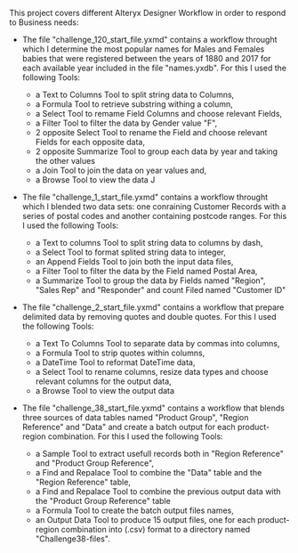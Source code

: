 
This project covers different Alteryx Designer Workflow in order to respond to Business needs:  

* The file "challenge_120_start_file.yxmd" contains a workflow throught which I determine the most popular names for Males and Females babies that were registered between the years of 1880 and 2017 for each available year included in the file "names.yxdb". For this I used the following Tools:
  * a Text to Columns Tool to split string data to Columns,
  * a Formula Tool to retrieve substring withing a column,
  * a Select Tool to remame Field Columns and choose relevant Fields,
  * a Filter Tool to filter the data by Gender value "F",
  * 2 opposite Select Tool to rename the Field and choose relevant Fields for each opposite data,
  * 2 opposite Summarize Tool to group each data by year and taking the other values
  * a Join Tool to join the data on year values and,
  * a Browse Tool to view the data J          

* The file "challenge_1_start_file.yxmd" contains a workflow throught which I blended two data sets: one conraining Customer Records with a series of postal codes and another containing postcode ranges. For this I used the following Tools:
  * a Text to columns Tool to split string data to columns by dash,
  * a Select Tool to format splited string data to integer,
  * an Append Fields Tool to join both the input data files,
  * a Filter Tool to filter the data by the Field named Postal Area,
  * a Summarize Tool to group the data by Fields named "Region", "Sales Rep" and "Responder" and count Filed named "Customer ID"      

* The file "challenge_2_start_file.yxmd" contains a workflow that prepare delimited data by removing quotes and double quotes. For this I used the following Tools:
  * a Text To Columns Tool to separate data by commas into columns, 
  * a Formula Tool to strip quotes within columns,
  * a DateTime Tool to reformat DateTime data,
  * a Select Tool to rename columns, resize data types and choose relevant columns for the output data,
  * a Browse Tool to view the output data

* The file "challenge_38_start_file.yxmd" contains a workflow that blends three sources of data tables named "Product Group", "Region Reference" and "Data" and create a batch output for each product-region combination. For this I used the following Tools:
  * a Sample Tool to extract usefull records both in "Region Reference" and "Product Group Reference",
  * a Find and Repalace Tool to combine the "Data" table and the "Region Reference" table,
  * a Find and Repalace Tool to combine the previous output data with the "Product Group Reference" table
  * a Formula Tool to create the batch output files names,
  * an Output Data Tool to produce 15 output files, one for each product-region combination into (.csv) format to a directory named "Challenge38-files".


